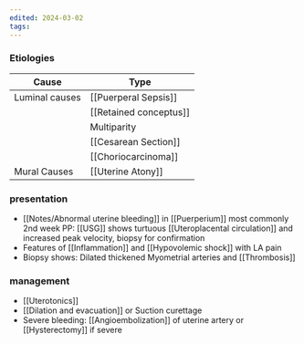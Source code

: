 ```yaml
---
edited: 2024-03-02
tags:
---
```

### Etiologies

| Cause          | Type                   |
| -------------- | ---------------------- |
| Luminal causes | [[Puerperal Sepsis]]   |
|                | [[Retained conceptus]] |
|                | Multiparity            |
|                | [[Cesarean Section]]   |
|                | [[Choriocarcinoma]]    |
| Mural Causes   | [[Uterine Atony]]      |

### presentation
- [[Notes/Abnormal uterine bleeding]] in [[Puerperium]] most commonly 2nd week PP: [[USG]] shows turtuous [[Uteroplacental circulation]] and increased peak velocity, biopsy for confirmation
- Features of [[Inflammation]] and [[Hypovolemic shock]] with LA pain
- Biopsy shows: Dilated thickened Myometrial arteries and [[Thrombosis]]

### management
- [[Uterotonics]]
- [[Dilation and evacuation]] or Suction curettage
- Severe bleeding: [[Angioembolization]] of uterine artery or [[Hysterectomy]] if severe
